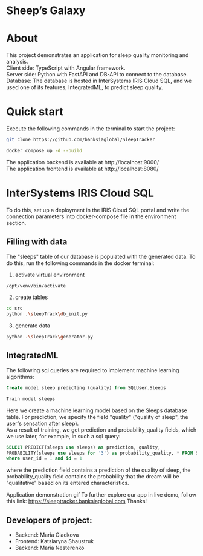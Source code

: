 # Sheep’s Galaxy
# About

This project demonstrates an application for sleep quality monitoring and analysis. <br />
Client side: TypeScript with Angular framework.<br />
Server side: Python with FastAPI and DB-API to connect to the database. <br />
Database: The database is hosted in InterSystems IRIS Cloud SQL, and we used one of its features, IntegratedML, to predict sleep quality.

# Quick start

Execute the following commands in the terminal to start the project:
```bash
git clone https://github.com/banksiaglobal/SleepTracker
```
```bash
docker compose up -d --build
```
The application backend is available at http://localhost:9000/ <br />
The application frontend is available at http://localhost:8080/

# InterSystems IRIS Cloud SQL

To do this, set up a deployment in the IRIS Cloud SQL portal and write the connection parameters into docker-compose file in the environment section.
 
## Filling with data

The "sleeps" table of our database is populated with the generated data. To do this, run the following commands in the docker terminal:
1. activate virtual environment

```bash
/opt/venv/bin/activate
```

2. create tables

```bash
cd src
python .\sleepTrack\db_init.py
```

3. generate data

```bash
python .\sleepTrack\generator.py
```
##  IntegratedML

The following sql queries are required to implement machine learning algorithms:

```sql
Create model sleep predicting (quality) from SQLUser.Sleeps
``` 
```sql
Train model sleeps
``` 

Here we create a machine learning model based on the Sleeps database table. For prediction, we specify the field "quality" ("quality of sleep", the user's sensation after sleep). <br />
As a result of training, we get prediction and probability_quality fields, which we use later, for example, in such a sql query:

```sql
SELECT PREDICT(sleeps use sleeps) as prediction, quality, 
PROBABILITY(sleeps use sleeps for '3') as probability_quality, * FROM SQLUser.Sleeps 
where user_id = 1 and id = 1
```
where the prediction field contains a prediction of the quality of sleep, the probability_quality field contains the probability that the dream will be "qualitative" based on its entered characteristics.

Application demonstration
gif
To further explore our app in live demo, follow this link:
 https://sleeptracker.banksiaglobal.com
Thanks!

## Developers of project:
- Backend: Maria Gladkova
- Frontend: Katsiaryna Shaustruk
- Backend: Maria Nesterenko